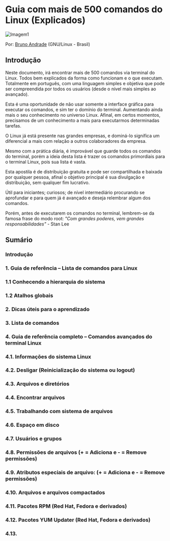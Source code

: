 # Guia com mais de 500 comandos do Linux (Explicados)

![Imagem1](https://github.com/user-attachments/assets/6f4de205-c54d-47df-a803-fcae7861d59b)

Por: [Bruno Andrade](https://www.linkedin.com/in/brunobredaandrade/) (GNU/Linux - Brasil)

## Introdução

Neste documento, irá encontrar mais de 500 comandos via terminal do Linux. Todos bem explicados da forma como funcionam e o que executam. Totalmente em português, com uma linguagem simples e objetiva que pode ser compreendida por todos os usuários (desde o nível mais simples ao avançado).

Esta é uma oportunidade de não usar somente a interface gráfica para executar os comandos, e sim ter o domínio do terminal. Aumentando ainda mais o seu conhecimento no universo Linux. Afinal, em certos momentos, precisamos de um conhecimento a mais para executarmos determinadas tarefas.

O Linux já está presente nas grandes empresas, e dominá-lo significa um diferencial a mais com relação a outros colaboradores da empresa. 

Mesmo com a prática diária, é improvável que guarde todos os comandos do terminal, porém a ideia desta lista é trazer os comandos primordiais para o terminal Linux, pois sua lista é vasta.

Esta apostila é de distribuição gratuita e pode ser compartilhada e baixada por qualquer pessoa, afinal o objetivo principal é sua divulgação e distribuição, sem qualquer fim lucrativo.

Útil para iniciantes; curiosos; de nível intermediário procurando se aprofundar e para quem já é avançado e deseja relembrar algum dos comandos.

Porém, antes de executarem os comandos no terminal, lembrem-se da famosa frase do modo root: _"Com grandes poderes, vem grandes responsabilidades"_ - Stan Lee

## Sumário

### Introdução

### 1. Guia de referência – Lista de comandos para Linux
  ### 1.1 Conhecendo a hierarquia do sistema
  ### 1.2 Atalhos globais
  
### 2. Dicas úteis para o aprendizado

### 3. Lista de comandos

### 4. Guia de referência completo – Comandos avançados do terminal Linux
  ### 4.1. Informações do sistema Linux
  ### 4.2. Desligar (Reinicialização do sistema ou logout)
  ### 4.3. Arquivos e diretórios
  ### 4.4. Encontrar arquivos
  ### 4.5. Trabalhando com sistema de arquivos
  ### 4.6. Espaço em disco
  ### 4.7. Usuários e grupos
  ### 4.8. Permissões de arquivos (+ = Adiciona e - = Remove permissões)
  ### 4.9. Atributos especiais de arquivo: (+ = Adiciona e - = Remove permissões)
  ### 4.10. Arquivos e arquivos compactados
  ### 4.11. Pacotes RPM (Red Hat, Fedora e derivados)
  ### 4.12. Pacotes YUM Updater (Red Hat, Fedora e derivados)
  ### 4.13. 
